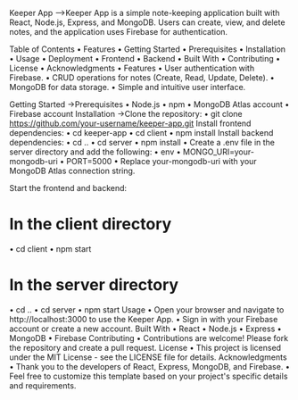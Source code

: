 Keeper App
-->Keeper App is a simple note-keeping application built with React, Node.js, Express, and MongoDB. Users can create, view, and delete notes, and the application uses Firebase for authentication.

Table of Contents
•	Features
•	Getting Started
•	Prerequisites
•	Installation
•	Usage
•	Deployment
•	Frontend
•	Backend
•	Built With
•	Contributing
•	License
•	Acknowledgments
•	Features
•	User authentication with Firebase.
•	CRUD operations for notes (Create, Read, Update, Delete).
•	MongoDB for data storage.
•	Simple and intuitive user interface.







Getting Started
->Prerequisites
•	Node.js
•	npm
•	MongoDB Atlas account
•	Firebase account
Installation
->Clone the repository:
•	git clone https://github.com/your-username/keeper-app.git
Install frontend dependencies:
•	cd keeper-app
•	cd client
•	npm install
Install backend dependencies:
•	cd ..
•	cd server
•	npm install
•	Create a .env file in the server directory and add the following:
•	env
•	MONGO_URI=your-mongodb-uri
•	PORT=5000
•	Replace your-mongodb-uri with your MongoDB Atlas connection string.

Start the frontend and backend:
# In the client directory
•	cd client
•	npm start

# In the server directory
•	cd ..
•	cd server
•	npm start
Usage
•	Open your browser and navigate to http://localhost:3000 to use the Keeper App.
•	Sign in with your Firebase account or create a new account.
Built With
•	React
•	Node.js
•	Express
•	MongoDB
•	Firebase
Contributing
•	Contributions are welcome! Please fork the repository and create a pull request.
License
•	This project is licensed under the MIT License - see the LICENSE file for details.
Acknowledgments
•	Thank you to the developers of React, Express, MongoDB, and Firebase.
•	Feel free to customize this template based on your project's specific details and requirements.
